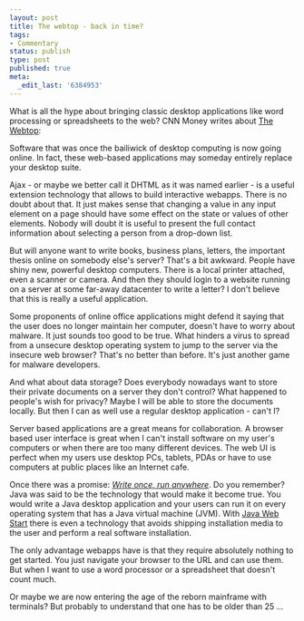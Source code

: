 ```yaml
---
layout: post
title: The webtop - back in time?
tags:
- Commentary
status: publish
type: post
published: true
meta:
  _edit_last: '6384953'
---
```

<p>What is all the hype about bringing classic desktop applications like word processing or spreadsheets to the web? CNN Money writes about <a href="http://money.cnn.com/magazines/business2/business2_archive/2006/03/01/8370596/index.htm">The Webtop</a>:</p>

<p><p class="quote">Software that was once the bailiwick of desktop computing is now going online. In fact, these web-based applications may someday entirely replace your desktop suite.</p>

<p>Ajax - or maybe we better call it DHTML as it was named earlier - is a useful extension technology that allows to build interactive webapps. There is no doubt about that. It just makes sense that changing a value in any input element on a page should have some effect on the state or values of other elements. Nobody will doubt it is useful to present the full contact information about selecting a person from a drop-down list.</p>

<p>But will anyone want to write books, business plans, letters, the important thesis online on somebody else's server? That's a bit awkward. People have shiny new, powerful desktop computers. There is a local printer attached, even a scanner or camera. And then they should login to a website running on a server at some far-away datacenter to write a letter? I don't believe that this is really a useful application.</p>

<p>Some proponents of online office applications might defend it saying that the user does no longer maintain her computer, doesn't have to worry about malware. It just sounds too good to be true. What hinders a virus to spread from a unsecure desktop operating system to jump to the server via the insecure web browser? That's no better than before. It's just another game for malware developers.</p>

<p>And what about data storage? Does everybody nowadays want to store their private documents on a server they don't control? What happened to people's wish for privacy? Maybe I will be able to store the documents locally. But then I can as well use a regular desktop application - can't I?</p>

<p>Server based applications are a great means for collaboration. A browser based user interface is great when I can't install software on my user's computers or when there are too many different devices. The web UI is perfect when my users use desktop PCs, tablets, PDAs or have to use computers at public places like an Internet cafe.</p>

<p>Once there was a promise: <a href="http://en.wikipedia.org/wiki/Write_once,_run_anywhere"><em>Write once, run anywhere</em></a>. Do you remember? Java was said to be the technology that would make it become true. You would write a Java desktop application and your users can run it on every operating system that has a Java virtual machine (JVM). With <a href="http://java.sun.com/products/javawebstart/">Java Web Start</a> there is even a technology that avoids shipping installation media to the user and perform a real software installation.</p>

<p>The only advantage webapps have is that they require absolutely nothing to get started. You just navigate your browser to the URL and can use them. But when I want to use a word processor or a spreadsheet that doesn't count much.</p>

<p>Or maybe we are now entering the age of the reborn mainframe with terminals? But probably to understand that one has to be older than 25 ...</p>

